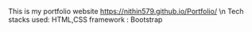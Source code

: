 This is my portfolio website https://nithin579.github.io/Portfolio/
\n
Tech stacks used: HTML,CSS
framework : Bootstrap
